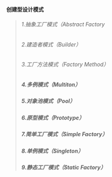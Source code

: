 #### 创建型设计模式
> ###### 1.抽象工厂模式（Abstract Factory
> ###### 2.建造者模式（Builder）  
> ###### 3.工厂方法模式（Factory Method）  
> ##### 4.多例模式（Multiton）  
> ##### 5.对象池模式（Pool）  
> ##### 6.原型模式（Prototype）  
> ##### 7.简单工厂模式（Simple Factory）  
> ##### 8.单例模式（Singleton）  
> ##### 9.静态工厂模式（Static Factory）  